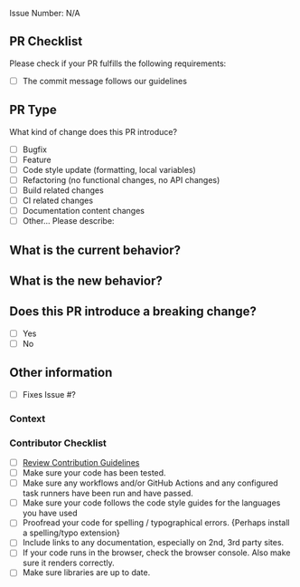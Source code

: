 Issue Number: N/A

## PR Checklist

Please check if your PR fulfills the following requirements:

- [ ] The commit message follows our guidelines

## PR Type

What kind of change does this PR introduce?

<!-- Please check the one that applies to this PR -->

- [ ] Bugfix
- [ ] Feature
- [ ] Code style update (formatting, local variables)
- [ ] Refactoring (no functional changes, no API changes)
- [ ] Build related changes
- [ ] CI related changes
- [ ] Documentation content changes
- [ ] Other... Please describe:

## What is the current behavior?
<!-- Please describe the current behavior that you are modifying, or link to a relevant issue. -->

## What is the new behavior?

## Does this PR introduce a breaking change?

- [ ] Yes
- [ ] No

## Other information

<!--- The issue this PR addresses -->

- [ ] Fixes Issue #?

### Context

### Contributor Checklist

- [ ] [Review Contribution Guidelines](https://github.com/taotnpwaft/metadata/blob/main/CONTRIBUTING.md)
- [ ] Make sure your code has been tested.
- [ ] Make sure any workflows and/or GitHub Actions and any configured task runners have been run and have passed.
- [ ] Make sure your code follows the code style guides for the languages you have used
- [ ] Proofread your code for spelling / typographical errors.  {Perhaps install a spelling/typo extension}
- [ ] Include links to any documentation, especially on 2nd, 3rd party sites.
- [ ] If your code runs in the browser, check the browser console.  Also make sure it renders correctly.
- [ ] Make sure libraries are up to date.
